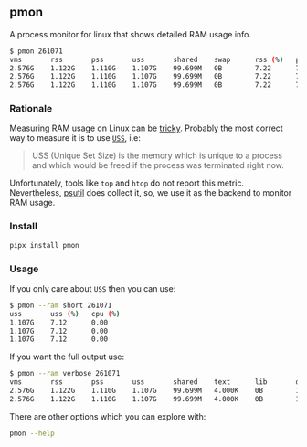 ## pmon

A process monitor for linux that shows detailed RAM usage info.

``` bash
$ pmon 261071
vms       rss       pss       uss       shared    swap      rss (%)   pss (%)   uss (%)   cpu (%)
2.576G    1.122G    1.110G    1.107G    99.699M   0B        7.22      7.14      7.12      0.00
2.576G    1.122G    1.110G    1.107G    99.699M   0B        7.22      7.14      7.12      12.23
2.576G    1.122G    1.110G    1.107G    99.699M   0B        7.22      7.14      7.12      6.48
```

### Rationale

Measuring RAM usage on Linux can be
[tricky](https://web.archive.org/web/20120520221529/http://emilics.com/blog/article/mconsumption.html).
Probably the most correct way to measure it is to use
[`USS`](https://gmpy.dev/blog/2016/real-process-memory-and-environ-in-python), i.e:

> USS (Unique Set Size) is the memory which is unique to a process and which would be freed if the
> process was terminated right now.

Unfortunately, tools like `top` and `htop` do not report this metric. Nevertheless,
[psutil](https://github.com/giampaolo/psutil) does collect it, so, we use it as the backend to monitor
RAM usage.

### Install

``` bash
pipx install pmon
```

### Usage

If you only care about `USS` then you can use:

``` bash
$ pmon --ram short 261071
uss       uss (%)   cpu (%)
1.107G    7.12      0.00
1.107G    7.12      0.00
1.107G    7.12      0.00
```

If you want the full output use:

``` bash
$ pmon --ram verbose 261071
vms       rss       pss       uss       shared    text      lib       data      dirty     swap      rss (%)   pss (%)   uss (%)   cpu (%)
2.576G    1.122G    1.110G    1.107G    99.699M   4.000K    0B        1.566G    0B        0B        7.22      7.14      7.12      0.00
2.576G    1.122G    1.110G    1.107G    99.699M   4.000K    0B        1.566G    0B        0B        7.22      7.14      7.12      0.00
```

There are other options which you can explore with:

``` bash
pmon --help
```
